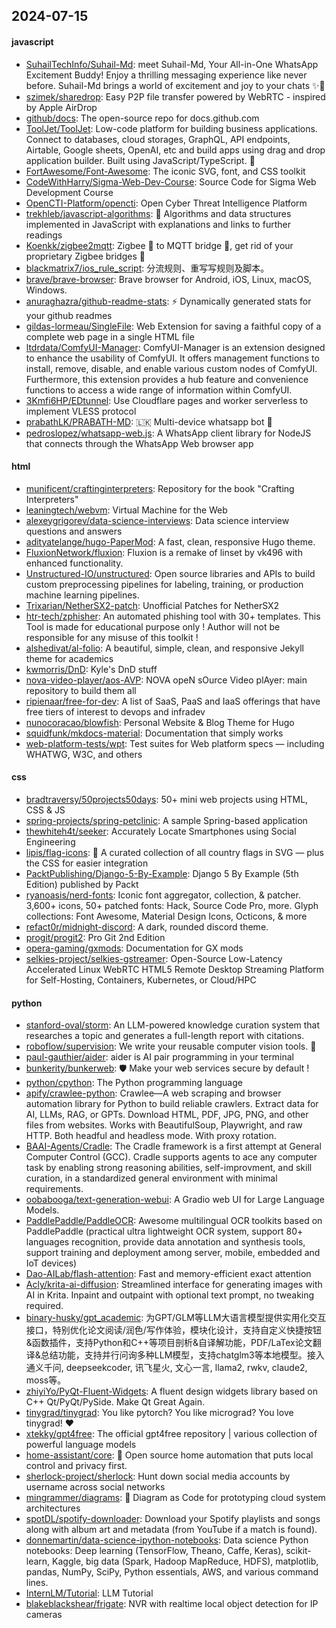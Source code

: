 ## 2024-07-15

#### javascript
* [SuhailTechInfo/Suhail-Md](https://github.com/SuhailTechInfo/Suhail-Md): meet Suhail-Md, Your All-in-One WhatsApp Excitement Buddy! Enjoy a thrilling messaging experience like never before. Suhail-Md brings a world of excitement and joy to your chats ✨🤖
* [szimek/sharedrop](https://github.com/szimek/sharedrop): Easy P2P file transfer powered by WebRTC - inspired by Apple AirDrop
* [github/docs](https://github.com/github/docs): The open-source repo for docs.github.com
* [ToolJet/ToolJet](https://github.com/ToolJet/ToolJet): Low-code platform for building business applications. Connect to databases, cloud storages, GraphQL, API endpoints, Airtable, Google sheets, OpenAI, etc and build apps using drag and drop application builder. Built using JavaScript/TypeScript. 🚀
* [FortAwesome/Font-Awesome](https://github.com/FortAwesome/Font-Awesome): The iconic SVG, font, and CSS toolkit
* [CodeWithHarry/Sigma-Web-Dev-Course](https://github.com/CodeWithHarry/Sigma-Web-Dev-Course): Source Code for Sigma Web Development Course
* [OpenCTI-Platform/opencti](https://github.com/OpenCTI-Platform/opencti): Open Cyber Threat Intelligence Platform
* [trekhleb/javascript-algorithms](https://github.com/trekhleb/javascript-algorithms): 📝 Algorithms and data structures implemented in JavaScript with explanations and links to further readings
* [Koenkk/zigbee2mqtt](https://github.com/Koenkk/zigbee2mqtt): Zigbee 🐝 to MQTT bridge 🌉, get rid of your proprietary Zigbee bridges 🔨
* [blackmatrix7/ios_rule_script](https://github.com/blackmatrix7/ios_rule_script): 分流规则、重写写规则及脚本。
* [brave/brave-browser](https://github.com/brave/brave-browser): Brave browser for Android, iOS, Linux, macOS, Windows.
* [anuraghazra/github-readme-stats](https://github.com/anuraghazra/github-readme-stats): ⚡ Dynamically generated stats for your github readmes
* [gildas-lormeau/SingleFile](https://github.com/gildas-lormeau/SingleFile): Web Extension for saving a faithful copy of a complete web page in a single HTML file
* [ltdrdata/ComfyUI-Manager](https://github.com/ltdrdata/ComfyUI-Manager): ComfyUI-Manager is an extension designed to enhance the usability of ComfyUI. It offers management functions to install, remove, disable, and enable various custom nodes of ComfyUI. Furthermore, this extension provides a hub feature and convenience functions to access a wide range of information within ComfyUI.
* [3Kmfi6HP/EDtunnel](https://github.com/3Kmfi6HP/EDtunnel): Use Cloudflare pages and worker serverless to implement VLESS protocol
* [prabathLK/PRABATH-MD](https://github.com/prabathLK/PRABATH-MD): 🇱🇰 Multi-device whatsapp bot 🎉
* [pedroslopez/whatsapp-web.js](https://github.com/pedroslopez/whatsapp-web.js): A WhatsApp client library for NodeJS that connects through the WhatsApp Web browser app

#### html
* [munificent/craftinginterpreters](https://github.com/munificent/craftinginterpreters): Repository for the book "Crafting Interpreters"
* [leaningtech/webvm](https://github.com/leaningtech/webvm): Virtual Machine for the Web
* [alexeygrigorev/data-science-interviews](https://github.com/alexeygrigorev/data-science-interviews): Data science interview questions and answers
* [adityatelange/hugo-PaperMod](https://github.com/adityatelange/hugo-PaperMod): A fast, clean, responsive Hugo theme.
* [FluxionNetwork/fluxion](https://github.com/FluxionNetwork/fluxion): Fluxion is a remake of linset by vk496 with enhanced functionality.
* [Unstructured-IO/unstructured](https://github.com/Unstructured-IO/unstructured): Open source libraries and APIs to build custom preprocessing pipelines for labeling, training, or production machine learning pipelines.
* [Trixarian/NetherSX2-patch](https://github.com/Trixarian/NetherSX2-patch): Unofficial Patches for NetherSX2
* [htr-tech/zphisher](https://github.com/htr-tech/zphisher): An automated phishing tool with 30+ templates. This Tool is made for educational purpose only ! Author will not be responsible for any misuse of this toolkit !
* [alshedivat/al-folio](https://github.com/alshedivat/al-folio): A beautiful, simple, clean, and responsive Jekyll theme for academics
* [kwmorris/DnD](https://github.com/kwmorris/DnD): Kyle's DnD stuff
* [nova-video-player/aos-AVP](https://github.com/nova-video-player/aos-AVP): NOVA opeN sOurce Video plAyer: main repository to build them all
* [ripienaar/free-for-dev](https://github.com/ripienaar/free-for-dev): A list of SaaS, PaaS and IaaS offerings that have free tiers of interest to devops and infradev
* [nunocoracao/blowfish](https://github.com/nunocoracao/blowfish): Personal Website & Blog Theme for Hugo
* [squidfunk/mkdocs-material](https://github.com/squidfunk/mkdocs-material): Documentation that simply works
* [web-platform-tests/wpt](https://github.com/web-platform-tests/wpt): Test suites for Web platform specs — including WHATWG, W3C, and others

#### css
* [bradtraversy/50projects50days](https://github.com/bradtraversy/50projects50days): 50+ mini web projects using HTML, CSS & JS
* [spring-projects/spring-petclinic](https://github.com/spring-projects/spring-petclinic): A sample Spring-based application
* [thewhiteh4t/seeker](https://github.com/thewhiteh4t/seeker): Accurately Locate Smartphones using Social Engineering
* [lipis/flag-icons](https://github.com/lipis/flag-icons): 🎏 A curated collection of all country flags in SVG — plus the CSS for easier integration
* [PacktPublishing/Django-5-By-Example](https://github.com/PacktPublishing/Django-5-By-Example): Django 5 By Example (5th Edition) published by Packt
* [ryanoasis/nerd-fonts](https://github.com/ryanoasis/nerd-fonts): Iconic font aggregator, collection, & patcher. 3,600+ icons, 50+ patched fonts: Hack, Source Code Pro, more. Glyph collections: Font Awesome, Material Design Icons, Octicons, & more
* [refact0r/midnight-discord](https://github.com/refact0r/midnight-discord): A dark, rounded discord theme.
* [progit/progit2](https://github.com/progit/progit2): Pro Git 2nd Edition
* [opera-gaming/gxmods](https://github.com/opera-gaming/gxmods): Documentation for GX mods
* [selkies-project/selkies-gstreamer](https://github.com/selkies-project/selkies-gstreamer): Open-Source Low-Latency Accelerated Linux WebRTC HTML5 Remote Desktop Streaming Platform for Self-Hosting, Containers, Kubernetes, or Cloud/HPC

#### python
* [stanford-oval/storm](https://github.com/stanford-oval/storm): An LLM-powered knowledge curation system that researches a topic and generates a full-length report with citations.
* [roboflow/supervision](https://github.com/roboflow/supervision): We write your reusable computer vision tools. 💜
* [paul-gauthier/aider](https://github.com/paul-gauthier/aider): aider is AI pair programming in your terminal
* [bunkerity/bunkerweb](https://github.com/bunkerity/bunkerweb): 🛡️ Make your web services secure by default !
* [python/cpython](https://github.com/python/cpython): The Python programming language
* [apify/crawlee-python](https://github.com/apify/crawlee-python): Crawlee—A web scraping and browser automation library for Python to build reliable crawlers. Extract data for AI, LLMs, RAG, or GPTs. Download HTML, PDF, JPG, PNG, and other files from websites. Works with BeautifulSoup, Playwright, and raw HTTP. Both headful and headless mode. With proxy rotation.
* [BAAI-Agents/Cradle](https://github.com/BAAI-Agents/Cradle): The Cradle framework is a first attempt at General Computer Control (GCC). Cradle supports agents to ace any computer task by enabling strong reasoning abilities, self-improvment, and skill curation, in a standardized general environment with minimal requirements.
* [oobabooga/text-generation-webui](https://github.com/oobabooga/text-generation-webui): A Gradio web UI for Large Language Models.
* [PaddlePaddle/PaddleOCR](https://github.com/PaddlePaddle/PaddleOCR): Awesome multilingual OCR toolkits based on PaddlePaddle (practical ultra lightweight OCR system, support 80+ languages recognition, provide data annotation and synthesis tools, support training and deployment among server, mobile, embedded and IoT devices)
* [Dao-AILab/flash-attention](https://github.com/Dao-AILab/flash-attention): Fast and memory-efficient exact attention
* [Acly/krita-ai-diffusion](https://github.com/Acly/krita-ai-diffusion): Streamlined interface for generating images with AI in Krita. Inpaint and outpaint with optional text prompt, no tweaking required.
* [binary-husky/gpt_academic](https://github.com/binary-husky/gpt_academic): 为GPT/GLM等LLM大语言模型提供实用化交互接口，特别优化论文阅读/润色/写作体验，模块化设计，支持自定义快捷按钮&函数插件，支持Python和C++等项目剖析&自译解功能，PDF/LaTex论文翻译&总结功能，支持并行问询多种LLM模型，支持chatglm3等本地模型。接入通义千问, deepseekcoder, 讯飞星火, 文心一言, llama2, rwkv, claude2, moss等。
* [zhiyiYo/PyQt-Fluent-Widgets](https://github.com/zhiyiYo/PyQt-Fluent-Widgets): A fluent design widgets library based on C++ Qt/PyQt/PySide. Make Qt Great Again.
* [tinygrad/tinygrad](https://github.com/tinygrad/tinygrad): You like pytorch? You like micrograd? You love tinygrad! ❤️
* [xtekky/gpt4free](https://github.com/xtekky/gpt4free): The official gpt4free repository | various collection of powerful language models
* [home-assistant/core](https://github.com/home-assistant/core): 🏡 Open source home automation that puts local control and privacy first.
* [sherlock-project/sherlock](https://github.com/sherlock-project/sherlock): Hunt down social media accounts by username across social networks
* [mingrammer/diagrams](https://github.com/mingrammer/diagrams): 🎨 Diagram as Code for prototyping cloud system architectures
* [spotDL/spotify-downloader](https://github.com/spotDL/spotify-downloader): Download your Spotify playlists and songs along with album art and metadata (from YouTube if a match is found).
* [donnemartin/data-science-ipython-notebooks](https://github.com/donnemartin/data-science-ipython-notebooks): Data science Python notebooks: Deep learning (TensorFlow, Theano, Caffe, Keras), scikit-learn, Kaggle, big data (Spark, Hadoop MapReduce, HDFS), matplotlib, pandas, NumPy, SciPy, Python essentials, AWS, and various command lines.
* [InternLM/Tutorial](https://github.com/InternLM/Tutorial): LLM Tutorial
* [blakeblackshear/frigate](https://github.com/blakeblackshear/frigate): NVR with realtime local object detection for IP cameras
